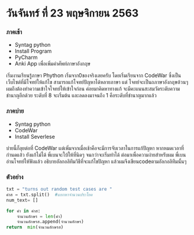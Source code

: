 # วันจันทร์ ที่ 23 พฤษจิกายน 2563
 
### ภาคเช้า
- Syntag python 
- Install Program
- PyCharm
- Anki App เพื่อเพิ่มคำศัพท์ภาษาอังกฤษ

เริ่มงานเรียนรู้ภาษา Phython เริ่มจาก0ของจริงเลยครับ โดยเริ่มเรียนจาก CodeWar ซึ่งเป็นเว็บไซต์ที่มีโจทย์ให้แก้ไข สามารถแก้โจทย์ปัญหาได้หลายภาษา 
แต่ โจทย์จะเป็นถภาษาอังกฤษล้วนๆ ผมถึงต้องทำความเข้าใจโจทย์ให้เข้าใจก่อน ค่อยมาคิดหาทางแก้
จะมีคะแนนสะสมวัดระดับความชำนาญอีกด้วย ระดับที่ 8 จะเริ่มต้น และลดลงมาจนถึง 1 คือระดับที่ชำนาญมากแล้ว

### ภาคบ่าย
- Syntag python
- CodeWar
- Install Severlese

บ่ายนี้ก็ลุยต่อที่ CodeWar แต่เพิ่มจากเมื่อเช้าคือจะมีการจับเวลาในการแก้ปัญหา หากหมดเวลาที่กำนดแล้ว ยังแก้ไม่ได้ พี่เบนจะใบ้ให้ที่นิดๆ จนกว่าจะเริ่มทำได้ ต่อมาเพื่อความง่ายสำหรับผม พี่เบนอ่านโจทย์ให้ฟังแล้ว อธิบายอัลกอลิทึมวิธีที่จะแก้ไขปัญหา แล้วผมจึงเขียนcodeตามอัลกอลิทึมนั้นๆ 

### ตัวอย่าง
```python
txt = "turns out random test cases are "
คำส = txt.split()  #แยกหาจำนวนประโยค
num_text= []

for คำ in คำส:
    จำนวนอักษร = len(คำ)
    จำนวนอักษรส.append(จำนวนอักษร)
return  min(จำนวนอักษรส)


```
